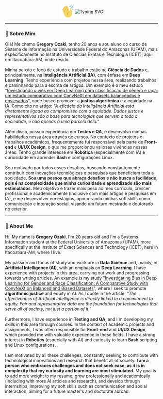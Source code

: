 <p align="center">
  <img src="https://raw.githubusercontent.com/gregoryozaki/gregoryozaki/main/utils/emoji_hello.gif" width="50px" align="middle"><img src="https://readme-typing-svg.demolab.com?font=Fira+Code&weight=200&pause=500&color=E22CF7&width=300&lines=Welcome+to+my+Github!+" alt="Typing SVG" align="middle">
</p>

---
### 👋 Sobre Mim

<div>
Olá! Me chamo <strong>Gregory Ozaki</strong>, tenho 20 anos e sou aluno do curso de Sistema de Informação na Universidade Federal do Amazonas (UFAM), mais especificamente no Instituto de Ciências Exatas e Tecnologia (ICET), aqui em Itacoatiara-AM, onde resido.
<br><br>
Minha paixão e foco de estudo e trabalho estão na <strong>Ciência de Dados</strong> e, principalmente, na <strong>Inteligência Artificial (IA)</strong>, com ênfase em <strong>Deep Learning</strong>. Tenho experiência com projetos nessa área, realizando trabalhos e caminhando para a escrita de artigos. Um exemplo é o meu estudo "<a href="https://github.com/gregoryozaki/exploring-bias-in-deep-learning-gender-and-race-classification-with-balanced-and-biased-datasets.git">Investigando o viés em Deep Learning para classificação de gênero e raça: um estudo comparativo com ConvNeXt em datasets balanceados e enviesados</a>", onde busco promover a <strong>justiça algorítmica</strong> e a equidade na IA. Como cito no artigo: <i>"A eficácia da Inteligência Artificial está diretamente ligada ao compromisso com a equidade. Dados justos e representativos são a base para tecnologias que servem a toda a sociedade, e não apenas a uma parcela dela."</i>
<br><br>
Além disso, possuo experiência em <strong>Testes e QA</strong>, e desenvolvo minhas habilidades nessa área através de cursos. No contexto de projetos e trabalhos acadêmicos, frequentemente fui responsável pela parte de <strong>Front-end</strong> e <strong>UI/UX Design</strong>, o que me proporcionou valiosas vivências nessas áreas. Tenho grande interesse em <strong>Robótica</strong> (especialmente com IA) e curiosidade em aprender <strong>Bash</strong> e configurações Linux.
<br><br>
Sou motivado por todos esses desafios, buscando constantemente contribuir com inovações tecnológicas e pesquisas que beneficiem toda a sociedade. <strong>Sou uma pessoa que abraça desafios e não busca a facilidade, pois é na complexidade que minha curiosidade e aprendizado são mais estimulados.</strong> Meu objetivo é trazer mais peso ao meu currículo, crescer profissional e academicamente (inclusive com mais artigos e pesquisas em IA), e me desenvolver em estágios, aprimorando minhas soft skills como comunicação e interação social, visando um futuro mestrado e doutorado no exterior.
</div>

---

### 👋 About Me

<div>
Hi! My name is <strong>Gregory Ozaki</strong>, I'm 20 years old and I'm a Systems Information student at the Federal University of Amazonas (UFAM), more specifically at the Institute of Exact Sciences and Technology (ICET), here in Itacoatiara-AM, where I live.
<br><br>
My passion and focus of study and work are in <strong>Data Science</strong> and, mainly, in <strong>Artificial Intelligence (AI)</strong>, with an emphasis on <strong>Deep Learning</strong>. I have experience with projects in this area, carrying out work and progressing towards writing articles. An example is my study "<a href="https://github.com/gregoryozaki/exploring-bias-in-deep-learning-gender-and-race-classification-with-balanced-and-biased-datasets.git">Investigating Bias in Deep Learning for Gender and Race Classification: A Comparative Study with ConvNeXt on Balanced and Biased Datasets</a>", where I seek to promote <strong>algorithmic justice</strong> and equity in AI. As I quote in the article: <i>"The effectiveness of Artificial Intelligence is directly linked to a commitment to equity. Fair and representative data are the foundation for technologies that serve all of society, not just a portion of it."</i>
<br><br>
Furthermore, I have experience in <strong>Testing and QA</strong>, and I'm developing my skills in this area through courses. In the context of academic projects and assignments, I was often responsible for <strong>Front-end</strong> and <strong>UI/UX Design</strong>, which provided me with valuable experience in these fields. I have a strong interest in <strong>Robotics</strong> (especially with AI) and curiosity to learn <strong>Bash</strong> scripting and Linux configurations.
<br><br>
I am motivated by all these challenges, constantly seeking to contribute with technological innovations and research that benefit all of society. <strong>I am a person who embraces challenges and does not seek ease, as it is in complexity that my curiosity and learning are most stimulated.</strong> My goal is to add more weight to my resume, grow professionally and academically (including with more AI articles and research), and develop through internships, improving my soft skills such as communication and social interaction, aiming for a future master's and doctorate abroad.
</div>
